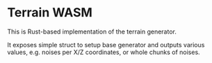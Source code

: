<!-- @format -->

# Terrain WASM

This is Rust-based implementation of the terrain generator.

It exposes simple struct to setup base generator and outputs various values, e.g. noises per X/Z coordinates,
or whole chunks of noises.
